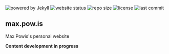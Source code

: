 ![powered by Jekyll](https://img.shields.io/badge/powered_by-Jekyll-blue.svg)
![website status](https://img.shields.io/website/https/www.maxpowis.be?down_color=red&down_message=offline&up_color=green&up_message=online)
![repo size](https://img.shields.io/github/repo-size/maxpowis/maxpowis.github.io)
![license](https://img.shields.io/github/license/maxpowis/maxpowis.github.io)
![last commit](https://img.shields.io/github/last-commit/maxpowis/maxpowis.github.io)

## max.pow.is

Max Powis's personal website

__Content development in progress__
